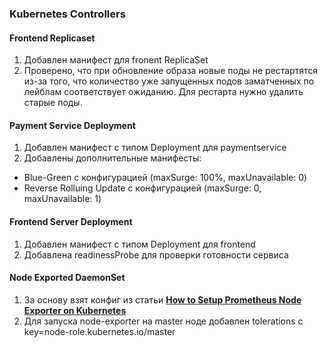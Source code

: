 ### Kubernetes Controllers

#### Frontend Replicaset

1. Добавлен манифест для fronent ReplicaSet
2. Проверено, что при обновление образа новые поды не рестартятся из-за того, что количество уже запущенных подов заматченных по лейблам соответствует ожиданию. Для рестарта нужно удалить старые поды.

#### Payment Service Deployment

1. Добавлен манифест c типом Deployment для paymentservice
2. Добавлены дополнительные манифесты:
 - Blue-Green с конфигурацией (maxSurge: 100%, maxUnavailable: 0)
 - Reverse Rolluing Update с конфигурацией (maxSurge: 0, maxUnavailable: 1)

#### Frontend Server Deployment

1. Добавлен манифест c типом Deployment для frontend
2. Добавлена readinessProbe для проверки готовности сервиса

#### Node Exported DaemonSet

1. За основу взят конфиг из статьи [__How to Setup Prometheus Node Exporter on Kubernetes__](https://devopscube.com/node-exporter-kubernetes/)
2. Для запуска node-exporter на master ноде добавлен tolerations c key=node-role.kubernetes.io/master

